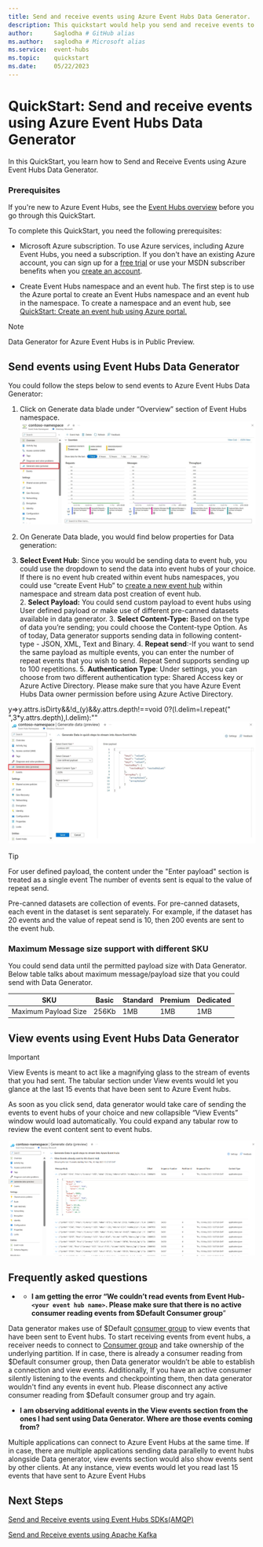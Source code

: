 ```yaml
---
title: Send and receive events using Azure Event Hubs Data Generator. 
description: This quickstart would help you send and receive events to Azure event hubs using Data generator.
author:      Saglodha # GitHub alias
ms.author:   saglodha # Microsoft alias
ms.service:  event-hubs
ms.topic:    quickstart
ms.date:     05/22/2023
---
```


# QuickStart: Send and receive events using Azure Event Hubs Data Generator

In this QuickStart, you learn how to Send and Receive Events using Azure Event Hubs Data Generator.  

### Prerequisites

If you're new to Azure Event Hubs, see the [Event Hubs overview](/azure/event-hubs/event-hubs-about) before you go through this QuickStart. 

To complete this QuickStart, you need the following prerequisites: 

- Microsoft Azure subscription. To use Azure services, including Azure Event Hubs, you need a subscription. If you don't have an existing Azure account, you can sign up for a [free trial](https://azure.microsoft.com/free/?WT.mc_id=A261C142F) or use your MSDN subscriber benefits when you [create an account](https://azure.microsoft.com/). 

- Create Event Hubs namespace and an event hub. The first step is to use the Azure portal to create an Event Hubs namespace and an event hub in the namespace. To create a namespace and an event hub, see [QuickStart: Create an event hub using Azure portal. ](/azure/event-hubs/event-hubs-create)

> [!NOTE]
> Data Generator for Azure Event Hubs is in Public Preview.

## Send events using Event Hubs Data Generator

You could follow the steps below to send events to Azure Event Hubs Data Generator: 

1. Click on Generate data blade under “Overview” section of Event Hubs namespace.
![EventHubNamespaceOverviewpage.](media/send-and-receive-events-using-data-generator/highlightedfinaloverview1.jpg)

2. On Generate Data blade, you would find below properties for Data generation: 
1. **Select Event Hub:** Since you would be sending data to event hub, you could use the dropdown to send the data into event hubs of your choice. If there is no event hub created within event hubs namespaces, you could use “create Event Hub” to [create a new event hub](/azure/event-hubs/event-hubs-create) within namespace and stream data post creation of event hub.  
   2. **Select Payload:** You could send custom payload to event hubs using User defined payload or make use of different pre-canned datasets available in data generator. 
   3.  **Select Content-Type:** Based on the type of data you’re sending; you could choose the Content-type Option. As of today, Data generator supports sending data in following content-type - JSON, XML, Text and Binary. 
   4.  **Repeat send**:-If you want to send the same payload as multiple events, you can enter the number of repeat events that you wish to send. Repeat Send supports sending up to 100 repetitions.
   5.  **Authentication Type**: Under settings, you can choose from two different authentication type: Shared Access key or Azure Active Directory. Please make sure that you have Azure Event Hubs Data owner permission before using Azure Active Directory. 
   
y=>y.attrs.isDirty&&!d_(y)&&y.attrs.depth!==void 0?(l.delim=l.repeat(" ",3*y.attrs.depth),l.delim):""![LandingpageforDataGenerator.](media/send-and-receive-events-using-data-generator/highlighteddatageneratorlanding.jpg)

> [!TIP]
> For user defined payload, the content under the "Enter payload" section is treated as a single event The number of events sent is equal to the value of repeat send. 
> 
> Pre-canned datasets are collection of events. For pre-canned datasets, each event in the dataset is sent separately. For example, if the dataset has 20 events and the value of repeat send is 10, then 200 events are sent to the event hub.

### Maximum Message size support with different SKU

You could send data until the permitted payload size with Data Generator. Below table talks about maximum message/payload size that you could send with Data Generator.

SKU 				|	 Basic    | 	Standard | Premium | Dedicated
--------------------|-------------|--------------|---------|----------|
Maximum Payload Size| 	256Kb		| 	1MB 	     | 1MB     | 1MB 

## View events using Event Hubs Data Generator

> [!IMPORTANT]
> View Events is meant to act like a magnifying glass to the stream of events that you had sent. The tabular section under View events would let you glance at the last 15 events that have been sent to Azure Event hubs.  

As soon as you click send, data generator would take care of sending the events to event hubs of your choice and new collapsible “View Events” window would load automatically. You could expand any tabular row to review the event content sent to event hubs. 

![ViewEventslandingpage.](image2.png)

## Frequently asked questions

- - **I am getting the error “We couldn’t read events from Event Hub- `<your event hub name>`. Please make sure that there is no active consumer reading events from $Default Consumer group**”

Data generator makes use of $Default [consumer group](/azure/event-hubs/event-hubs-features) to view events that have been sent to Event hubs. To start receiving events from event hubs, a receiver needs to connect to [Consumer group]() and take ownership of the underlying partition. If in case, there is already a consumer reading from $Default consumer group, then Data generator wouldn’t be able to establish a connection and view events.  Additionally, If you have an active consumer silently listening to the events and checkpointing them, then data generator wouldn't find any events in event hub. Please disconnect any active consumer reading from $Default consumer group and try again. 

- **I am observing additional events in the View events section from the ones I had sent using Data Generator. Where are those events coming from?**

Multiple applications can connect to Azure Event Hubs at the same time. If in case, there are multiple applications sending data parallelly to event hubs alongside Data generator, view events section would also show events sent by other clients. At any instance, view events would let you read last 15 events that have sent to Azure Event Hubs

## Next Steps

[Send and Receive events using Event Hubs SDKs(AMQP)](/azure/event-hubs/event-hubs-dotnet-standard-getstarted-send?tabs=passwordless%2Croles-azure-portal)

[Send and Receive events using Apache Kafka](/azure/event-hubs/event-hubs-quickstart-kafka-enabled-event-hubs?tabs=passwordless)
















































